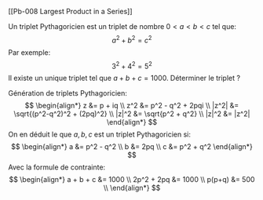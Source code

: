 [[Pb-008 Largest Product in a Series]]

Un triplet Pythagoricien est un triplet de nombre $0 < a < b < c$ tel que:
$$
a^2 + b^2 = c^2
$$
Par exemple:
$$
3^2 + 4^2 = 5^2
$$
Il existe un unique triplet tel que $a + b + c = 1000$. Déterminer le triplet ?

Génération de triplets Pythagoricien:
$$
\begin{align*}
z     &= p + iq \\
z^2   &= p^2 - q^2 + 2pqi \\
|z^2| &= \sqrt{(p^2-q^2)^2 + (2pq)^2} \\
|z|^2 &= \sqrt{p^2 + q^2} \\
|z|^2 &= |z^2|
\end{align*}
$$
On en déduit le que $a, b, c$ est un triplet Pythagoricien si:
$$
\begin{align*}
a &= p^2 - q^2 \\
b &= 2pq \\
c &= p^2 + q^2 
\end{align*}
$$
Avec la formule de contrainte:
$$
\begin{align*}
a + b + c &= 1000 \\
2p^2 + 2pq &= 1000 \\ 
p(p+q) &= 500 \\
\end{align*}
$$


